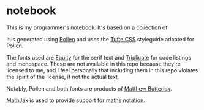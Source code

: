 notebook
========

This is my programmer's notebook. It's based on a collection of

It is generated using [Pollen](https://docs.racket-lang.org/pollen/)
and uses the [Tufte CSS](https://edwardtufte.github.io/tufte-css/)
styleguide adapted for Pollen.

The fonts used are
[Equity](https://typographyforlawyers.com/equity.html) for the serif
text and [Triplicate](https://typographyforlawyers.com/triplicate.html)
for code listings and monospace. These are not available in this repo
because they're licensed to me, and I feel personally that including
them in this repo violates the spirit of the license, if not the actual
text.

Notably, Pollen and both fonts are products of [Matthew
Butterick](https://typographyforlawyers.com/about.html).

[MathJax](https://www.mathjax.org/) is used to provide support for
maths notation.
